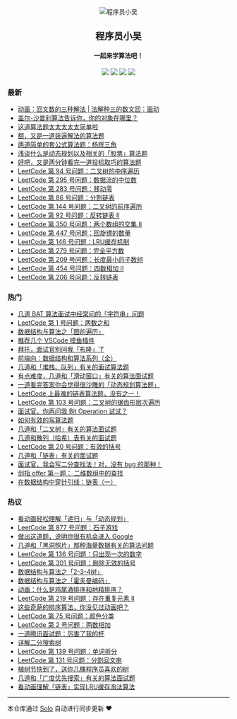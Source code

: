 <p align="center"><img alt="程序员小吴" src="https://ws2.sinaimg.cn/large/006tNc79gy1g1rpnuhm5aj30400400sr.jpg"></p><h2 align="center">
程序员小吴
</h2>

<h4 align="center">一起来学算法吧！</h4>
<p align="center"><a title="程序员小吴" target="_blank" href="https://github.com/MisterBooo/solo-blog"><img src="https://img.shields.io/github/last-commit/MisterBooo/solo-blog.svg?style=flat-square&color=FF9900"></a>
<a title="GitHub repo size in bytes" target="_blank" href="https://github.com/MisterBooo/solo-blog"><img src="https://img.shields.io/github/repo-size/MisterBooo/solo-blog.svg?style=flat-square"></a>
<a title="Solo Version" target="_blank" href="https://github.com/b3log/solo/releases"><img src="https://img.shields.io/badge/solo-3.5.0-f1e05a.svg?style=flat-square&color=blueviolet"></a>
<a title="Hits" target="_blank" href="https://github.com/b3log/hits"><img src="https://hits.b3log.org/MisterBooo/solo-blog.svg"></a></p>

### 最新

* [动画：回文数的三种解法 | 法解种三的数文回：画动](https://cxyxiaowu.com/articles/2019/05/27/1558920248225.html)
* [盖尔-沙普利算法告诉你，你的对象在哪里？](https://cxyxiaowu.com/articles/2019/05/20/1558314128308.html)
* [这道算法题太太太太太简单啦](https://cxyxiaowu.com/articles/2019/05/17/1558058726757.html)
* [额，又是一道装逼解法的算法题](https://cxyxiaowu.com/articles/2019/05/10/1557458021224.html)
* [两道简单的套公式算法题：杨辉三角](https://cxyxiaowu.com/articles/2019/05/09/1557392099247.html)
* [浅谈什么是动态规划以及相关的「股票」算法题](https://cxyxiaowu.com/articles/2019/05/07/1557231410240.html)
* [好吧，又是两分钟看完一道投机取巧的算法题](https://cxyxiaowu.com/articles/2019/05/06/1557124810279.html)
* [LeetCode 第 94 号问题：二叉树的中序遍历](https://cxyxiaowu.com/articles/2019/05/02/1556786660534.html)
* [LeetCode 第 295 号问题：数据流的中位数](https://cxyxiaowu.com/articles/2019/05/02/1556786660316.html)
* [LeetCode 第 283 号问题：移动零](https://cxyxiaowu.com/articles/2019/05/02/1556786660066.html)
* [LeetCode 第 86 号问题：分割链表](https://cxyxiaowu.com/articles/2019/05/02/1556786659839.html)
* [LeetCode 第 144 号问题：二叉树的前序遍历](https://cxyxiaowu.com/articles/2019/05/02/1556786659638.html)
* [LeetCode 第 92 号问题：反转链表 II](https://cxyxiaowu.com/articles/2019/05/02/1556786659440.html)
* [LeetCode 第 350 号问题：两个数组的交集 II](https://cxyxiaowu.com/articles/2019/05/02/1556786659226.html)
* [LeetCode 第 447 号问题：回旋镖的数量](https://cxyxiaowu.com/articles/2019/05/02/1556786659017.html)
* [LeetCode 第 146 号问题：LRU缓存机制](https://cxyxiaowu.com/articles/2019/05/02/1556786658813.html)
* [LeetCode 第 279 号问题：完全平方数](https://cxyxiaowu.com/articles/2019/05/02/1556786658607.html)
* [LeetCode 第 209 号问题：长度最小的子数组](https://cxyxiaowu.com/articles/2019/05/02/1556786658420.html)
* [LeetCode 第 454 号问题：四数相加 II](https://cxyxiaowu.com/articles/2019/05/02/1556786658212.html)
* [LeetCode 第 206 号问题：反转链表](https://cxyxiaowu.com/articles/2019/05/02/1556786658024.html)

### 热门

* [几道 BAT 算法面试中经常问的「字符串」问题](https://cxyxiaowu.com/articles/2019/04/04/1554346311679.html)
* [LeetCode 第 1 号问题：两数之和](https://cxyxiaowu.com/articles/2019/05/02/1556786654178.html)
* [数据结构与算法之「图的遍历」](https://cxyxiaowu.com/articles/2019/04/04/1554346295967.html)
* [推荐几个 VSCode 摸鱼插件](https://cxyxiaowu.com/articles/2019/04/04/1554346017185.html)
* [拜托，面试官别问我「布隆」了](https://cxyxiaowu.com/articles/2019/04/04/1554346263604.html)
* [前端向：数据结构和算法系列（全）](https://cxyxiaowu.com/articles/2019/04/08/1554728305261.html)
* [几道和「堆栈、队列」有关的面试算法题](https://cxyxiaowu.com/articles/2019/04/04/1554346239748.html)
* [有点难度，几道和「滑动窗口」有关的算法面试题](https://cxyxiaowu.com/articles/2019/04/22/1555895369845.html)
* [ 一道看完答案你会觉得很沙雕的「动态规划算法题」](https://cxyxiaowu.com/articles/2019/04/04/1554345998552.html)
* [LeetCode 上最难的链表算法题，没有之一！](https://cxyxiaowu.com/articles/2019/04/09/1554772744018.html)
* [LeetCode 第 103 号问题：二叉树的锯齿形层次遍历](https://cxyxiaowu.com/articles/2019/05/02/1556786649446.html)
* [面试官，你再问我 Bit Operation 试试？](https://cxyxiaowu.com/articles/2019/04/04/1554345859032.html)
* [如何有效的写算法题](https://cxyxiaowu.com/articles/2019/04/26/1556242192308.html)
* [几道和「二叉树」有关的算法面试题](https://cxyxiaowu.com/articles/2019/04/04/1554346221327.html)
* [几道和散列（哈希）表有关的面试题](https://cxyxiaowu.com/articles/2019/04/04/1554346179486.html)
* [LeetCode 第 20 号问题：有效的括号](https://cxyxiaowu.com/articles/2019/05/02/1556786649152.html)
* [几道和「链表」有关的面试题](https://cxyxiaowu.com/articles/2019/04/04/1554346134716.html)
* [面试官，我会写二分查找法！对，没有 bug 的那种！](https://cxyxiaowu.com/articles/2019/04/30/1556588055143.html)
* [剑指 offer 第一题： 二维数组中的查找](https://cxyxiaowu.com/articles/2019/04/04/1554345885751.html)
* [在数据结构中穿针引线：链表（一）](https://cxyxiaowu.com/articles/2019/04/04/1554344901784.html)

### 热议

* [看动画轻松理解「递归」与「动态规划」](https://cxyxiaowu.com/articles/2019/04/04/1554345266086.html)
* [LeetCode 第 877 号问题：石子游戏](https://cxyxiaowu.com/articles/2019/05/02/1556786653110.html)
* [做出这道题，说明你很有机会进入 Google](https://cxyxiaowu.com/articles/2019/04/04/1554345541522.html)
* [几道和「黑洞照片」那种海量数据有关的算法问题](https://cxyxiaowu.com/articles/2019/04/11/1554963765366.html)
* [LeetCode 第 136 号问题：只出现一次的数字](https://cxyxiaowu.com/articles/2019/05/02/1556786651933.html)
* [LeetCode 第 301 号问题：删除无效的括号](https://cxyxiaowu.com/articles/2019/05/02/1556786649706.html)
* [数据结构与算法之「2-3-4树」](https://cxyxiaowu.com/articles/2019/04/04/1554345760505.html)
* [数据结构与算法之「霍夫曼编码」](https://cxyxiaowu.com/articles/2019/04/04/1554345797347.html)
* [动画：什么是鸡尾酒排序和地精排序？](https://cxyxiaowu.com/articles/2019/04/04/1554345523153.html)
* [LeetCode 第 219 号问题：存在重复元素 II](https://cxyxiaowu.com/articles/2019/05/02/1556786650201.html)
* [这些奇葩的排序算法，你没见过动画吧？](https://cxyxiaowu.com/articles/2019/04/04/1554344734354.html)
* [LeetCode 第 75 号问题：颜色分类](https://cxyxiaowu.com/articles/2019/05/02/1556786657812.html)
* [LeetCode 第 2 号问题：两数相加](https://cxyxiaowu.com/articles/2019/05/02/1556786651623.html)
* [一道腾讯面试题：厉害了我的杯](https://cxyxiaowu.com/articles/2019/04/04/1554345379337.html)
* [详解二分搜索树](https://cxyxiaowu.com/articles/2019/04/04/1554345007588.html)
* [LeetCode 第 139 号问题：单词拆分](https://cxyxiaowu.com/articles/2019/05/02/1556786651140.html)
* [LeetCode 第 131 号问题：分割回文串](https://cxyxiaowu.com/articles/2019/05/02/1556786651377.html)
* [植树节快到了，送你几棵程序员喜欢的树](https://cxyxiaowu.com/articles/2019/04/04/1554345972444.html)
* [几道和「广度优先搜索」有关的算法面试题](https://cxyxiaowu.com/articles/2019/04/04/1554346201873.html)
* [看动画理解「链表」实现LRU缓存淘汰算法](https://cxyxiaowu.com/articles/2019/04/04/1554345296887.html)

---

本仓库通过 [Solo](https://github.com/b3log/solo) 自动进行同步更新 ❤️ 